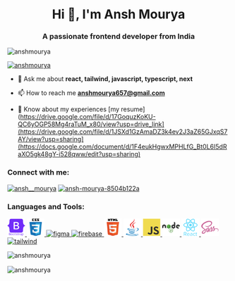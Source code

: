 <h1 align="center">Hi 👋, I'm Ansh Mourya</h1>
<h3 align="center">A passionate frontend developer from India</h3>

<p align="left"> <img src="https://komarev.com/ghpvc/?username=anshmourya&label=Profile%20views&color=0e75b6&style=flat" alt="anshmourya" /> </p>

<p align="left"> <a href="https://github.com/ryo-ma/github-profile-trophy"><img src="https://github-profile-trophy.vercel.app/?username=anshmourya" alt="anshmourya" /></a> </p>

- 💬 Ask me about **react, tailwind, javascript, typescript, next**

- 📫 How to reach me **anshmourya657@gmail.com**

- 📄 Know about my experiences [my resume](https://drive.google.com/file/d/17GoquzKoKU-QC6yOGP58Mg4raTuM_x80/view?usp=drive_link](https://drive.google.com/file/d/1JSXd1GzAmaDZ3k4ev2J3aZ65GJxqS7AY/view?usp=sharing](https://docs.google.com/document/d/1F4eukHgwxMPHLfG_Bt0L6I5dRaXO5gk48gY-i528qww/edit?usp=sharing)

<h3 align="left">Connect with me:</h3>
<p align="left">
<a href="https://twitter.com/ansh__mourya" target="blank"><img align="center" src="https://raw.githubusercontent.com/rahuldkjain/github-profile-readme-generator/master/src/images/icons/Social/twitter.svg" alt="ansh__mourya" height="30" width="40" /></a>
<a href="https://linkedin.com/in/ansh-mourya-8504b122a" target="blank"><img align="center" src="https://raw.githubusercontent.com/rahuldkjain/github-profile-readme-generator/master/src/images/icons/Social/linked-in-alt.svg" alt="ansh-mourya-8504b122a" height="30" width="40" /></a>
</p>

<h3 align="left">Languages and Tools:</h3>
<p align="left"> <a href="https://getbootstrap.com" target="_blank" rel="noreferrer"> <img src="https://raw.githubusercontent.com/devicons/devicon/master/icons/bootstrap/bootstrap-plain-wordmark.svg" alt="bootstrap" width="40" height="40"/> </a> <a href="https://www.w3schools.com/css/" target="_blank" rel="noreferrer"> <img src="https://raw.githubusercontent.com/devicons/devicon/master/icons/css3/css3-original-wordmark.svg" alt="css3" width="40" height="40"/> </a> <a href="https://www.figma.com/" target="_blank" rel="noreferrer"> <img src="https://www.vectorlogo.zone/logos/figma/figma-icon.svg" alt="figma" width="40" height="40"/> </a> <a href="https://firebase.google.com/" target="_blank" rel="noreferrer"> <img src="https://www.vectorlogo.zone/logos/firebase/firebase-icon.svg" alt="firebase" width="40" height="40"/> </a> <a href="https://www.w3.org/html/" target="_blank" rel="noreferrer"> <img src="https://raw.githubusercontent.com/devicons/devicon/master/icons/html5/html5-original-wordmark.svg" alt="html5" width="40" height="40"/> </a> <a href="https://www.java.com" target="_blank" rel="noreferrer"> <img src="https://raw.githubusercontent.com/devicons/devicon/master/icons/java/java-original.svg" alt="java" width="40" height="40"/> </a> <a href="https://developer.mozilla.org/en-US/docs/Web/JavaScript" target="_blank" rel="noreferrer"> <img src="https://raw.githubusercontent.com/devicons/devicon/master/icons/javascript/javascript-original.svg" alt="javascript" width="40" height="40"/> </a> <a href="https://nodejs.org" target="_blank" rel="noreferrer"> <img src="https://raw.githubusercontent.com/devicons/devicon/master/icons/nodejs/nodejs-original-wordmark.svg" alt="nodejs" width="40" height="40"/> </a> <a href="https://reactjs.org/" target="_blank" rel="noreferrer"> <img src="https://raw.githubusercontent.com/devicons/devicon/master/icons/react/react-original-wordmark.svg" alt="react" width="40" height="40"/> </a> <a href="https://sass-lang.com" target="_blank" rel="noreferrer"> <img src="https://raw.githubusercontent.com/devicons/devicon/master/icons/sass/sass-original.svg" alt="sass" width="40" height="40"/> </a> <a href="https://tailwindcss.com/" target="_blank" rel="noreferrer"> <img src="https://www.vectorlogo.zone/logos/tailwindcss/tailwindcss-icon.svg" alt="tailwind" width="40" height="40"/> </a> </p>

<p><img align="center" src="https://github-readme-stats.vercel.app/api/top-langs?username=anshmourya&show_icons=true&locale=en&layout=compact" alt="anshmourya" /></p>

<p><img align="center" src="https://github-readme-streak-stats.herokuapp.com/?user=anshmourya&" alt="anshmourya" /></p>
